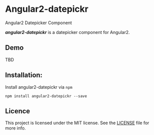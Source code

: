# Angular2-datepickr
Angular2 Datepicker Component

***angular2-datepickr*** is a datepicker component for Angular2.

## Demo

TBD

## Installation: 

Install angular2-datepickr via `npm`

````shell
npm install angular2-datepickr --save
````

## Licence

This project is licensed under the MIT license. See the [LICENSE](LICENSE) file for more info.

